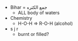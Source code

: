 - Bihar = جمع الکثره
  - ALL body of waters
- Chemistry
  - H-O-H => R-O-H (alcohol)
- s j r
  - burnt or filled?
